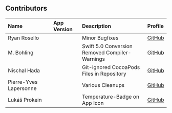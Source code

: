 ## Contributors

| Name | App Version | Description | Profile |
|:--|:--|:--|:--|
| Ryan Rosello | | Minor Bugfixes| [GitHub](https://github.com/roselloryan) |
| M. Bohling | | Swift 5.0 Conversion <br>Removed Compiler-Warnings | [GitHub](https://github.com/mbohling) |
| Nischal Hada | | Git-ignored CocoaPods Files in Repository | [GitHub](https://github.com/hadanischal) |
| Pierre-Yves Lapersonne  | | Various Cleanups | [GitHub](https://github.com/pylapp) |
| Lukáš Prokein  | | Temperature-Badge on App Icon | [GitHub](https://github.com/lprokein) |